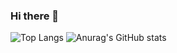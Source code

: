 ### Hi there 👋
![Top Langs](https://github-readme-stats.vercel.app/api/top-langs/?username=tomoki52&layout=compact
)
![Anurag's GitHub stats](https://github-readme-stats.vercel.app/api?username=tomoki52)

